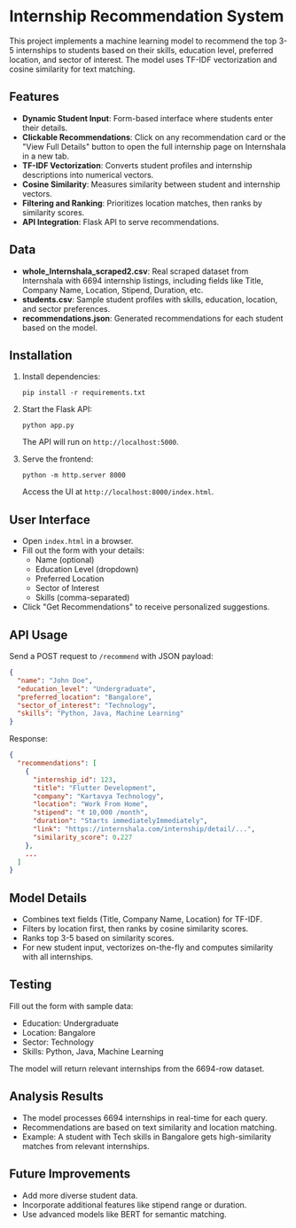# Internship Recommendation System

This project implements a machine learning model to recommend the top 3-5 internships to students based on their skills, education level, preferred location, and sector of interest. The model uses TF-IDF vectorization and cosine similarity for text matching.

## Features

- **Dynamic Student Input**: Form-based interface where students enter their details.
- **Clickable Recommendations**: Click on any recommendation card or the "View Full Details" button to open the full internship page on Internshala in a new tab.
- **TF-IDF Vectorization**: Converts student profiles and internship descriptions into numerical vectors.
- **Cosine Similarity**: Measures similarity between student and internship vectors.
- **Filtering and Ranking**: Prioritizes location matches, then ranks by similarity scores.
- **API Integration**: Flask API to serve recommendations.

## Data

- **whole_Internshala_scraped2.csv**: Real scraped dataset from Internshala with 6694 internship listings, including fields like Title, Company Name, Location, Stipend, Duration, etc.
- **students.csv**: Sample student profiles with skills, education, location, and sector preferences.
- **recommendations.json**: Generated recommendations for each student based on the model.

## Installation

1. Install dependencies:
   ```
   pip install -r requirements.txt
   ```

2. Start the Flask API:
   ```
   python app.py
   ```
   The API will run on `http://localhost:5000`.

3. Serve the frontend:
   ```
   python -m http.server 8000
   ```
   Access the UI at `http://localhost:8000/index.html`.

## User Interface

- Open `index.html` in a browser.
- Fill out the form with your details:
  - Name (optional)
  - Education Level (dropdown)
  - Preferred Location
  - Sector of Interest
  - Skills (comma-separated)
- Click "Get Recommendations" to receive personalized suggestions.

## API Usage

Send a POST request to `/recommend` with JSON payload:
```json
{
  "name": "John Doe",
  "education_level": "Undergraduate",
  "preferred_location": "Bangalore",
  "sector_of_interest": "Technology",
  "skills": "Python, Java, Machine Learning"
}
```

Response:
```json
{
  "recommendations": [
    {
      "internship_id": 123,
      "title": "Flutter Development",
      "company": "Kartavya Technology",
      "location": "Work From Home",
      "stipend": "₹ 10,000 /month",
      "duration": "Starts immediatelyImmediately",
      "link": "https://internshala.com/internship/detail/...",
      "similarity_score": 0.227
    },
    ...
  ]
}
```

## Model Details

- Combines text fields (Title, Company Name, Location) for TF-IDF.
- Filters by location first, then ranks by cosine similarity scores.
- Ranks top 3-5 based on similarity scores.
- For new student input, vectorizes on-the-fly and computes similarity with all internships.

## Testing

Fill out the form with sample data:
- Education: Undergraduate
- Location: Bangalore
- Sector: Technology
- Skills: Python, Java, Machine Learning

The model will return relevant internships from the 6694-row dataset.

## Analysis Results

- The model processes 6694 internships in real-time for each query.
- Recommendations are based on text similarity and location matching.
- Example: A student with Tech skills in Bangalore gets high-similarity matches from relevant internships.

## Future Improvements

- Add more diverse student data.
- Incorporate additional features like stipend range or duration.
- Use advanced models like BERT for semantic matching.
